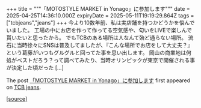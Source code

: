 +++
title = """「MOTOSTYLE MARKET in Yonago」に参加します"""
date = 2025-04-25T14:36:10.000Z
expiryDate = 2025-05-11T19:19:29.864Z
tags = ["tcbjeans","jeans"]
+++
今より10数年前、私は実店舗を持つかどうかを悩んでいました。 工場の中にお店を作って作ってる空気感や、匂いをLIVEで楽しんで貰いたいと思ったから。 でもTCBのある場所は人なんて殆ど通らない場所。 流石に当時徐々にSNSは普及してましたが、『こんな場所でお店をして大丈夫？』 という葛藤がいつもグルグルと回ってた事を思い出します。 岡山の商業地は何処がベストだろう？って調べてみたり、当時オリンピックが東京で開催される事が決定した頃だった \[…\]

The post [「MOTOSTYLE MARKET in Yonago」に参加します](http://tcbjeans.com/2025/04/25/52168) first appeared on [TCB jeans](http://tcbjeans.com).

[[source]](http://tcbjeans.com/2025/04/25/52168)
